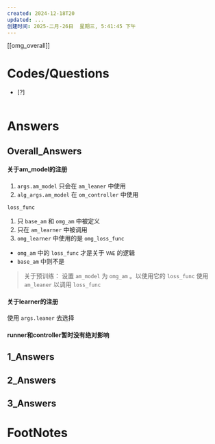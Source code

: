```yaml
---
created: 2024-12-18T20
updated: ...
创建时间: 2025-二月-26日  星期三, 5:41:45 下午
---
```

[[omg_overall]]



# Codes/Questions

- [?] 


```python

```


# Answers



## Overall_Answers


#### 关于am_model的注册
1. `args.am_model` 只会在 `am_leaner` 中使用
2. `alg_args.am_model` 在 `om_controller` 中使用

`loss_func` 
1. 只 `base_am` 和 `omg_am` 中被定义
2. 只在 `am_learner` 中被调用
3.  `omg_learner` 中使用的是 `omg_loss_func` 


- `omg_am` 中的 `loss_func` 才是关于 `VAE` 的逻辑
- `base_am` 中则不是


>关于预训练：
>设置 `am_model` 为 `omg_am` 。以使用它的 `loss_func` 
>使用 `am_leaner` 以调用 `loss_func`

#### 关于learner的注册
使用 `args.leaner` 去选择


#### runner和controller暂时没有绝对影响
## 1_Answers


## 2_Answers


## 3_Answers




# FootNotes
